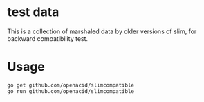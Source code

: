 # test data

This is a collection of marshaled data by older versions of slim, for backward
compatibility test.

# Usage

```
go get github.com/openacid/slimcompatible
go run github.com/openacid/slimcompatible
```
